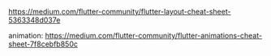 https://medium.com/flutter-community/flutter-layout-cheat-sheet-5363348d037e

animation:
https://medium.com/flutter-community/flutter-animations-cheat-sheet-7f8cebfb850c
